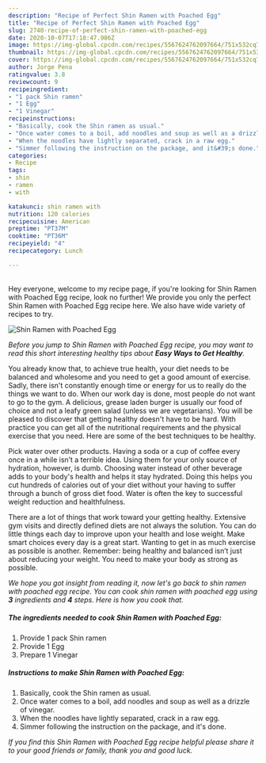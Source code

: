 ```yaml
---
description: "Recipe of Perfect Shin Ramen with Poached Egg"
title: "Recipe of Perfect Shin Ramen with Poached Egg"
slug: 2740-recipe-of-perfect-shin-ramen-with-poached-egg
date: 2020-10-07T17:18:47.986Z
image: https://img-global.cpcdn.com/recipes/5567624762097664/751x532cq70/shin-ramen-with-poached-egg-recipe-main-photo.jpg
thumbnail: https://img-global.cpcdn.com/recipes/5567624762097664/751x532cq70/shin-ramen-with-poached-egg-recipe-main-photo.jpg
cover: https://img-global.cpcdn.com/recipes/5567624762097664/751x532cq70/shin-ramen-with-poached-egg-recipe-main-photo.jpg
author: Jorge Pena
ratingvalue: 3.8
reviewcount: 9
recipeingredient:
- "1 pack Shin ramen"
- "1 Egg"
- "1 Vinegar"
recipeinstructions:
- "Basically, cook the Shin ramen as usual."
- "Once water comes to a boil, add noodles and soup as well as a drizzle of vinegar."
- "When the noodles have lightly separated, crack in a raw egg."
- "Simmer following the instruction on the package, and it&#39;s done."
categories:
- Recipe
tags:
- shin
- ramen
- with

katakunci: shin ramen with 
nutrition: 120 calories
recipecuisine: American
preptime: "PT37M"
cooktime: "PT36M"
recipeyield: "4"
recipecategory: Lunch

---
```

<br>
Hey everyone, welcome to my recipe page, if you're looking for Shin Ramen with Poached Egg recipe, look no further! We provide you only the perfect Shin Ramen with Poached Egg recipe here. We also have wide variety of recipes to try.
<br>


![Shin Ramen with Poached Egg](https://img-global.cpcdn.com/recipes/5567624762097664/751x532cq70/shin-ramen-with-poached-egg-recipe-main-photo.jpg)

<i>Before you jump to Shin Ramen with Poached Egg recipe, you may want to read this short interesting healthy tips about <strong>Easy Ways to Get Healthy</strong>.</i>

You already know that, to achieve true health, your diet needs to be balanced and wholesome and you need to get a good amount of exercise. Sadly, there isn't constantly enough time or energy for us to really do the things we want to do. When our work day is done, most people do not want to go to the gym. A delicious, grease laden burger is usually our food of choice and not a leafy green salad (unless we are vegetarians). You will be pleased to discover that getting healthy doesn't have to be hard. With practice you can get all of the nutritional requirements and the physical exercise that you need. Here are some of the best techniques to be healthy.

Pick water over other products. Having a soda or a cup of coffee every once in a while isn’t a terrible idea. Using them for your only source of hydration, however, is dumb. Choosing water instead of other beverage adds to your body's health and helps it stay hydrated. Doing this helps you cut hundreds of calories out of your diet without your having to suffer through a bunch of gross diet food. Water is often the key to successful weight reduction and healthfulness.

There are a lot of things that work toward your getting healthy. Extensive gym visits and directly defined diets are not always the solution. You can do little things each day to improve upon your health and lose weight. Make smart choices every day is a great start. Wanting to get in as much exercise as possible is another. Remember: being healthy and balanced isn’t just about reducing your weight. You need to make your body as strong as possible. 


<i>We hope you got insight from reading it, now let's go back to shin ramen with poached egg recipe. You can cook shin ramen with poached egg using <strong>3</strong> ingredients and <strong>4</strong> steps. Here is how you cook that.
</i>

##### The ingredients needed to cook Shin Ramen with Poached Egg:

1. Provide 1 pack Shin ramen
1. Provide 1 Egg
1. Prepare 1 Vinegar


##### Instructions to make Shin Ramen with Poached Egg:

1. Basically, cook the Shin ramen as usual.
1. Once water comes to a boil, add noodles and soup as well as a drizzle of vinegar.
1. When the noodles have lightly separated, crack in a raw egg.
1. Simmer following the instruction on the package, and it&#39;s done.


<i>If you find this Shin Ramen with Poached Egg recipe helpful please share it to your good friends or family, thank you and good luck.</i>
